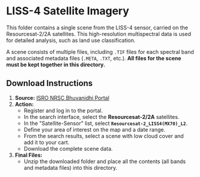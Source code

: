 # LISS-4 Satellite Imagery

This folder contains a single scene from the LISS-4 sensor, carried on the Resourcesat-2/2A satellites. This high-resolution multispectral data is used for detailed analysis, such as land use classification.

A scene consists of multiple files, including `.TIF` files for each spectral band and associated metadata files (`.META`, `.TXT`, etc.). **All files for the scene must be kept together in this directory.**

## Download Instructions

1.  **Source:** [ISRO NRSC Bhuvanidhi Portal](https://bhoonidhi.nrsc.gov.in/bhoonidhi/index.html)
2.  **Action:**
    * Register and log in to the portal.
    * In the search interface, select the **Resourcesat-2/2A** satellites.
    * In the "Satellite-Sensor" list, select **`Resourcesat-2_LISS4(MX70)_L2`**.
    * Define your area of interest on the map and a date range.
    * From the search results, select a scene with low cloud cover and add it to your cart.
    * Download the complete scene data.
3.  **Final Files:**
    * Unzip the downloaded folder and place all the contents (all bands and metadata files) into this directory.
